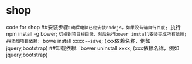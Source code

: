 # shop
code for shop
##安装步骤:
`确保电脑已经安装nodejs，如果没有请自行百度;
`执行npm install -g bower;
`切换到项目根目录，然后执行bower install安装完成所有依赖;
##添加项目依赖:
`bowe install xxxx --save; (xxx依赖名称，例如jquery,bootstrap)
##卸载依赖:
`bower uninstall xxxx; (xxx依赖名称，例如jquery,bootstrap)
